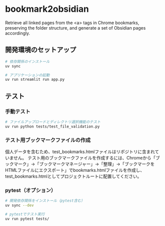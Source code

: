 # bookmark2obsidian

Retrieve all linked pages from the &lt;a> tags in Chrome bookmarks, preserving the folder structure, and generate a set of Obsidian pages accordingly.

## 開発環境のセットアップ

```bash
# 依存関係のインストール
uv sync

# アプリケーションの起動
uv run streamlit run app.py
```

## テスト

### 手動テスト
```bash
# ファイルアップロードとディレクトリ選択機能のテスト
uv run python tests/test_file_validation.py
```

### テスト用ブックマークファイルの作成
個人データを含むため、test_bookmarks.htmlファイルはリポジトリに含まれていません。
テスト用のブックマークファイルを作成するには、Chromeから「ブックマーク」→「ブックマークマネージャー」→「整理」→「ブックマークをHTMLファイルにエクスポート」でbookmarks.htmlファイルを作成し、test_bookmarks.htmlとしてプロジェクトルートに配置してください。

### pytest（オプション）
```bash
# 開発依存関係をインストール（pytest含む）
uv sync --dev

# pytestでテスト実行
uv run pytest tests/
```
